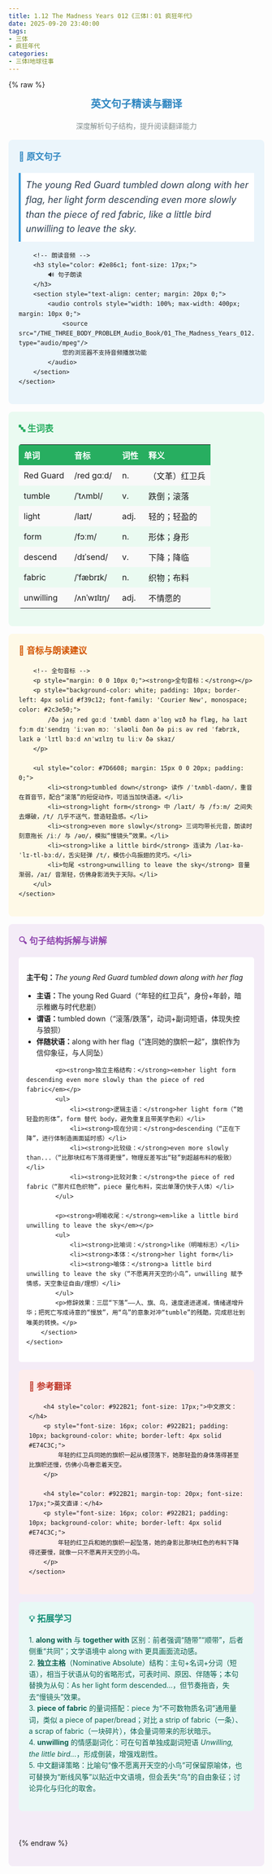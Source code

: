 ```yaml
---
title: 1.12 The Madness Years 012《三体Ⅰ：01 疯狂年代》
date: 2025-09-20 23:40:00
tags:
- 三体
- 疯狂年代
categories:
- 三体Ⅰ地球往事
---
```


{% raw %}
<!-- 英文句子精读与翻译  start -->
<section data-role="paragraph" class="_myeditor">
	<h2 style="text-align: center; color: #2e86c1; font-size: 20px;">
		英文句子精读与翻译
	</h2>
	<p style="color: #7f8c8d; text-align: center;">
		深度解析句子结构，提升阅读翻译能力
	</p>
</section>

<!-- 原文与媒体 -->
<section data-role="paragraph" class="_myeditor">
	<section style="background-color: #ebf5fb; padding: 20px; border-radius: 8px; margin: 15px 0; box-sizing: border-box;">
		<h3 style="color: #2e86c1; font-size: 17px;">
			📝 原文句子
		</h3>
		<p style="font-size: 18px; font-style: italic; color: #2c3e50; padding: 10px; background-color: white; border-left: 4px solid #3498db;">
			The young Red Guard tumbled down along with her flag, her light form descending even more slowly than the piece of red fabric, like a little bird unwilling to leave the sky.
		</p>

		<!-- 朗读音频 -->
		<h3 style="color: #2e86c1; font-size: 17px;">
			🔊 句子朗读
		</h3>
		<section style="text-align: center; margin: 20px 0;">
			<audio controls style="width: 100%; max-width: 400px; margin: 10px 0;">
				<source src="/THE_THREE_BODY_PROBLEM_Audio_Book/01_The_Madness_Years_012.mp3" type="audio/mpeg"/>
				您的浏览器不支持音频播放功能
			</audio>
		</section>
	</section>
</section>

<!-- 生词表 -->
<section data-role="paragraph" class="_myeditor">
	<section style="background-color: #eafaf1; padding: 20px; border-radius: 8px; margin: 15px 0;">
		<h3 style="color: #27ae60; font-size: 17px;">
			🔤 生词表
		</h3>
		<table style="width: 100%; border-collapse: collapse; margin-top: 15px;">
			<tbody>
				<tr style="background-color: #27ae60; color: white;">
					<th style="text-align: left; padding: 8px 10px;">单词</th>
					<th style="text-align: left; padding: 8px 10px;">音标</th>
					<th style="text-align: left; padding: 8px 10px;">词性</th>
					<th style="text-align: left; padding: 8px 10px;">释义</th>
				</tr>
				<tr><td>Red Guard</td><td>/red ɡɑːd/</td><td>n.</td><td>（文革）红卫兵</td></tr>
				<tr><td>tumble</td><td>/ˈtʌmbl/</td><td>v.</td><td>跌倒；滚落</td></tr>
				<tr><td>light</td><td>/laɪt/</td><td>adj.</td><td>轻的；轻盈的</td></tr>
				<tr><td>form</td><td>/fɔːm/</td><td>n.</td><td>形体；身形</td></tr>
				<tr><td>descend</td><td>/dɪˈsend/</td><td>v.</td><td>下降；降临</td></tr>
				<tr><td>fabric</td><td>/ˈfæbrɪk/</td><td>n.</td><td>织物；布料</td></tr>
				<tr><td>unwilling</td><td>/ʌnˈwɪlɪŋ/</td><td>adj.</td><td>不情愿的</td></tr>
			</tbody>
		</table>
	</section>
</section>

<!-- 音标与朗读建议 -->
<section data-role="paragraph" class="_myeditor">
	<section style="background-color: #FEF9E7; padding: 20px; border-radius: 8px; margin: 15px 0;">
		<h3 style="color: #D35400; font-size: 17px;">
			🎵 音标与朗读建议
		</h3>

		<!-- 全句音标 -->
		<p style="margin: 0 0 10px 0;"><strong>全句音标：</strong></p>
		<p style="background-color: white; padding: 10px; border-left: 4px solid #f39c12; font-family: 'Courier New', monospace; color: #2c3e50;">
			/ðə jʌŋ red ɡɑːd ˈtʌmbl daʊn əˈlɒŋ wɪð hə flæɡ, hə laɪt fɔːm dɪˈsendɪŋ ˈiːvən mɔː ˈsləʊli ðən ðə piːs əv red ˈfæbrɪk, laɪk ə ˈlɪtl bɜːd ʌnˈwɪlɪŋ tu liːv ðə skaɪ/
		</p>

		<ul style="color: #7D6608; margin: 15px 0 0 20px; padding: 0;">
			<li><strong>tumbled down</strong> 读作 /ˈtʌmbl-daʊn/，重音在首音节，配合“滚落”的短促动作，可适当加快语速。</li>
			<li><strong>light form</strong> 中 /laɪt/ 与 /fɔːm/ 之间失去爆破，/t/ 几乎不送气，营造轻盈感。</li>
			<li><strong>even more slowly</strong> 三词均带长元音，朗读时刻意拖长 /iː/ 与 /əʊ/，模拟“慢镜头”效果。</li>
			<li><strong>like a little bird</strong> 连读为 /laɪ-kə-ˈlɪ-tl-bɜːd/，舌尖轻弹 /t/，模仿小鸟振翅的灵巧。</li>
			<li>句尾 <strong>unwilling to leave the sky</strong> 音量渐弱，/aɪ/ 音渐轻，仿佛身影消失于天际。</li>
		</ul>
	</section>
</section>

<!-- 句子结构拆解 -->
<section data-role="paragraph" class="_myeditor">
	<section style="background-color: #F4ECF7; padding: 20px; border-radius: 8px; margin: 15px 0;">
		<h3 style="color: #8E44AD; font-size: 17px;">
			🔍 句子结构拆解与讲解
		</h3>
		<section style="background-color: white; padding: 15px; border-radius: 5px;">
			<p><strong>主干句：</strong><em>The young Red Guard tumbled down along with her flag</em></p>
			<ul>
				<li><strong>主语：</strong>The young Red Guard（“年轻的红卫兵”，身份+年龄，暗示稚嫩与时代悲剧）</li>
				<li><strong>谓语：</strong>tumbled down（“滚落/跌落”，动词+副词短语，体现失控与狼狈）</li>
				<li><strong>伴随状语：</strong>along with her flag（“连同她的旗帜一起”，旗帜作为信仰象征，与人同坠）</li>
			</ul>

			<p><strong>独立主格结构：</strong><em>her light form descending even more slowly than the piece of red fabric</em></p>
			<ul>
				<li><strong>逻辑主语：</strong>her light form（“她轻盈的形体”，form 替代 body，避免重复且带美学色彩）</li>
				<li><strong>现在分词：</strong>descending（“正在下降”，进行体制造画面延时感）</li>
				<li><strong>比较级：</strong>even more slowly than...（“比那块红布下落得更慢”，物理反差写出“轻”到超越布料的极致）</li>
				<li><strong>比较对象：</strong>the piece of red fabric（“那片红色织物”，piece 量化布料，突出单薄仍快于人体）</li>
			</ul>

			<p><strong>明喻收尾：</strong><em>like a little bird unwilling to leave the sky</em></p>
			<ul>
				<li><strong>比喻词：</strong>like（明喻标志）</li>
				<li><strong>本体：</strong>her light form</li>
				<li><strong>喻体：</strong>a little bird unwilling to leave the sky（“不愿离开天空的小鸟”，unwilling 赋予情感，天空象征自由/理想）</li>
			</ul>
			<p>修辞效果：三层“下落”——人、旗、鸟，速度递进递减，情绪递增升华；把死亡写成诗意的“慢放”，用“鸟”的意象对冲“tumble”的残酷，完成悲壮到唯美的转换。</p>
		</section>
	</section>
</section>

<!-- 参考翻译 -->
<section data-role="paragraph" class="_myeditor">
	<section style="background-color: #FDEDEC; padding: 20px; border-radius: 8px; margin: 15px 0;">
		<h3 style="color: #C0392B; font-size: 17px;">
			📖 参考翻译
		</h3>

		<h4 style="color: #922B21; font-size: 17px;">中文原文：</h4>
		<p style="font-size: 16px; color: #922B21; padding: 10px; background-color: white; border-left: 4px solid #E74C3C;">
			年轻的红卫兵同她的旗帜一起从楼顶落下，她那轻盈的身体落得甚至比旗帜还慢，仿佛小鸟眷恋着天空。
		</p>

		<h4 style="color: #922B21; margin-top: 20px; font-size: 17px;">英文直译：</h4>
		<p style="font-size: 16px; color: #922B21; padding: 10px; background-color: white; border-left: 4px solid #E74C3C;">
			年轻的红卫兵和她的旗帜一起坠落，她的身影比那块红色的布料下降得还要慢，就像一只不愿离开天空的小鸟。
		</p>
	</section>
</section>

<!-- 拓展学习 -->
<section data-role="paragraph" class="_myeditor">
	<section style="background-color: #E8F8F5; padding: 20px; border-radius: 8px; margin: 15px 0;">
		<h3 style="color: #148F77; font-size: 17px;">
			💡 拓展学习
		</h3>
		<p style="color: #0E6251;">
			1. <strong>along with</strong> 与 <strong>together with</strong> 区别：前者强调“随带”“顺带”，后者侧重“共同”；文学语境中 along with 更具画面流动感。<br>
			2. <strong>独立主格</strong>（Nominative Absolute）结构：主句+名词+分词（短语），相当于状语从句的省略形式，可表时间、原因、伴随等；本句替换为从句：As her light form descended...，但节奏拖沓，失去“慢镜头”效果。<br>
			3. <strong>piece of fabric</strong> 的量词搭配：piece 为“不可数物质名词”通用量词，类似 a piece of paper/bread；对比 a strip of fabric（一条）、a scrap of fabric（一块碎片），体会量词带来的形状暗示。<br>
			4. <strong>unwilling</strong> 的情感副词化：可在句首单独成副词短语 <em>Unwilling, the little bird...</em>，形成倒装，增强戏剧性。<br>
			5. 中文翻译策略：比喻句“像不愿离开天空的小鸟”可保留原喻体，也可替换为“断线风筝”以贴近中文语境，但会丢失“鸟”的自由象征；讨论异化与归化的取舍。
		</p>
	</section>
</section>

<!-- 结束空行 -->
<section data-role="paragraph" class="_myeditor">
	<p><br/></p>
</section>

<style>
._myeditor { font-family: -apple-system, BlinkMacSystemFont, "Segoe UI", Roboto, "Helvetica Neue", Arial, sans-serif; line-height: 1.6; }
h2, h3, h4 { font-weight: 600; margin-top: 0; }
ul { padding-left: 20px; }
table { width: 100%; margin: 15px 0; border-radius: 5px; overflow: hidden; }
th { font-weight: 600; padding: 8px 10px; }
td { padding: 8px 10px; }
tr:nth-child(even) { background-color: #f9f9f9; }
.firstRow { font-weight: 600; }
</style>
<!-- 英文句子精读与翻译  end -->
{% endraw %}
